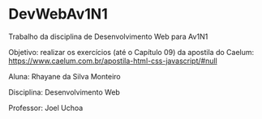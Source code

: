 # DevWebAv1N1
Trabalho da disciplina de Desenvolvimento Web para Av1N1

Objetivo: realizar os exercícios (até o Capítulo 09) da apostila do Caelum: https://www.caelum.com.br/apostila-html-css-javascript/#null

Aluna: Rhayane da Silva Monteiro

Disciplina: Desenvolvimento Web

Professor: Joel Uchoa
